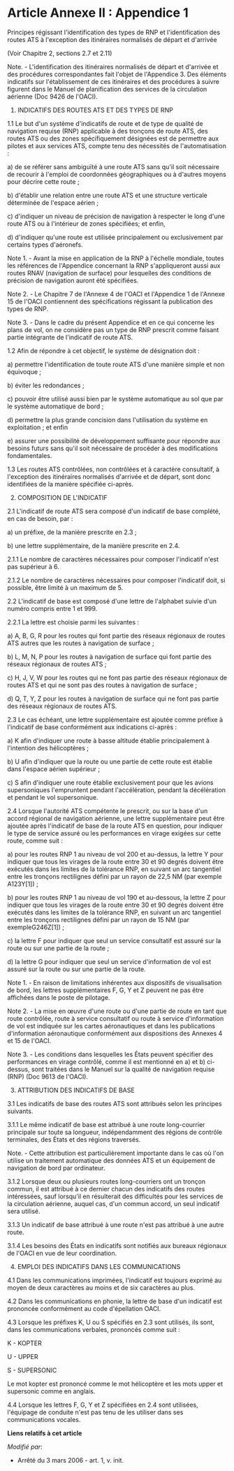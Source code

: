 # Article Annexe II : Appendice 1

Principes régissant l'identification des types de RNP et l'identification des routes ATS à l'exception des itinéraires
normalisés de départ et d'arrivée

(Voir Chapitre 2, sections 2.7 et 2.11) 

Note. - L'identification des itinéraires normalisés de départ et d'arrivée et des procédures correspondantes fait l'objet de
l'Appendice 3. Des éléments indicatifs sur l'établissement de ces itinéraires et des procédures à suivre figurent dans le
Manuel de planification des services de la circulation aérienne (Doc 9426 de l'OACI). 

1. INDICATIFS DES ROUTES ATS ET DES TYPES DE RNP 

1.1 Le but d'un système d'indicatifs de route et de type de qualité de navigation requise (RNP) applicable à des tronçons de
route ATS, des routes ATS ou des zones spécifiquement désignées est de permettre aux pilotes et aux services ATS, compte tenu
des nécessités de l'automatisation : 

a) de se référer sans ambiguïté à une route ATS sans qu'il soit nécessaire de recourir à l'emploi de coordonnées
géographiques ou à d'autres moyens pour décrire cette route ;

b) d'établir une relation entre une route ATS et une structure verticale déterminée de l'espace aérien ;

c) d'indiquer un niveau de précision de navigation à respecter le long d'une route ATS ou à l'intérieur de zones spécifiées;
et enfin,

d) d'indiquer qu'une route est utilisée principalement ou exclusivement par certains types d'aéronefs. 

Note 1. - Avant la mise en application de la RNP à l'échelle mondiale, toutes les références de l'Appendice concernant la RNP
s'appliqueront aussi aux routes RNAV (navigation de surface) pour lesquelles des conditions de précision de navigation auront
été spécifiées. 

Note 2. - Le Chapitre 7 de l'Annexe 4 de l'OACI et l'Appendice 1 de l'Annexe 15 de l'OACI contiennent des spécifications
régissant la publication des types de RNP.

Note 3. - Dans le cadre du présent Appendice et en ce qui concerne les plans de vol, on ne considère pas un type de RNP
prescrit comme faisant partie intégrante de l'indicatif de route ATS.

1.2 Afin de répondre à cet objectif, le système de désignation doit :

a) permettre l'identification de toute route ATS d'une manière simple et non équivoque ;

b) éviter les redondances ;

c) pouvoir être utilisé aussi bien par le système automatique au sol que par le système automatique de bord ;

d) permettre la plus grande concision dans l'utilisation du système en exploitation ; et enfin

e) assurer une possibilité de développement suffisante pour répondre aux besoins futurs sans qu'il soit nécessaire de
procéder à des modifications fondamentales. 

1.3 Les routes ATS contrôlées, non contrôlées et à caractère consultatif, à l'exception des itinéraires normalisés d'arrivée
et de départ, sont donc identifiées de la manière spécifiée ci-après. 

2. COMPOSITION DE L'INDICATIF 

2.1 L'indicatif de route ATS sera composé d'un indicatif de base complété, en cas de besoin, par : 

a) un préfixe, de la manière prescrite en 2.3 ;

b) une lettre supplémentaire, de la manière prescrite en 2.4. 

2.1.1 Le nombre de caractères nécessaires pour composer l'indicatif n'est pas supérieur à 6. 

2.1.2 Le nombre de caractères nécessaires pour composer l'indicatif doit, si possible, être limité à un maximum de 5. 

2.2 L'indicatif de base est composé d'une lettre de l'alphabet suivie d'un numéro compris entre 1 et 999. 

2.2.1 La lettre est choisie parmi les suivantes : 

a) A, B, G, R pour les routes qui font partie des réseaux régionaux de routes ATS autres que les routes à navigation de
surface ;

b) L, M, N, P pour les routes à navigation de surface qui font partie des réseaux régionaux de routes ATS ;

c) H, J, V, W  pour les routes qui ne font pas partie des réseaux régionaux de routes ATS et qui ne sont pas des routes à
navigation de surface ;

d) Q, T, Y, Z pour les routes à navigation de surface qui ne font pas partie des réseaux régionaux de routes ATS. 

2.3 Le cas échéant, une lettre supplémentaire est ajoutée comme préfixe à l'indicatif de base conformément aux indications
ci-après : 

a) K afin d'indiquer une route à basse altitude établie principalement à l'intention des hélicoptères ; 

b) U afin d'indiquer que la route ou une partie de cette route est établie dans l'espace aérien supérieur ;

c) S afin d'indiquer une route établie exclusivement pour que les avions supersoniques l'empruntent pendant l'accélération,
pendant la décélération et pendant le vol supersonique. 

2.4 Lorsque l'autorité ATS compétente le prescrit, ou sur la base d'un accord régional de navigation aérienne, une lettre
supplémentaire peut être ajoutée après l'indicatif de base de la route ATS en question, pour indiquer le type de service
assuré ou les performances en virage exigées sur cette route, comme suit : 

a) pour les routes RNP 1 au niveau de vol 200 et au-dessus, la lettre Y pour indiquer que tous les virages de la route entre
30 et 90 degrés doivent être exécutés dans les limites de la tolérance RNP, en suivant un arc tangentiel entre les tronçons
rectilignes défini par un rayon de 22,5 NM (par exemple A123Y[1]) ;

b) pour les routes RNP 1 au niveau de vol 190 et au-dessous, la lettre Z pour indiquer que tous les virages de la route entre
30 et 90 degrés doivent être exécutés dans les limites de la tolérance RNP, en suivant un arc tangentiel entre les tronçons
rectilignes défini par un rayon de 15 NM (par exempleG246Z[1]) ;

c) la lettre F pour indiquer que seul un service consultatif est assuré sur la route ou sur une partie de la route ;

d) la lettre G pour indiquer que seul un service d'information de vol est assuré sur la route ou sur une partie de la route. 

Note 1. -  En raison de limitations inhérentes aux dispositifs de visualisation de bord, les lettres supplémentaires F, G, Y
et Z peuvent ne pas être affichées dans le poste de pilotage.

Note 2. - La mise en œuvre d'une route ou d'une partie de route en tant que route contrôlée, route à service consultatif ou
route à service d'information de vol est indiquée sur les cartes aéronautiques et dans les publications d'information
aéronautique conformément aux dispositions des Annexes 4 et 15 de l'OACI. 

Note 3. - Les conditions dans lesquelles les États peuvent spécifier des performances en virage contrôlé, comme il est
mentionné en a) et b) ci-dessus, sont traitées dans le Manuel sur la qualité de navigation requise (RNP) (Doc 9613 de
l'OACI). 

3. ATTRIBUTION DES INDICATIFS DE BASE 

3.1 Les indicatifs de base des routes ATS sont attribués selon les principes suivants. 

3.1.1 Le même indicatif de base est attribué à une route long-courrier principale sur toute sa longueur, indépendamment des
régions de contrôle terminales, des États et des régions traversés. 

Note. - Cette attribution est particulièrement importante dans le cas où l'on utilise un traitement automatique des données
ATS et un équipement de navigation de bord par ordinateur. 

3.1.2 Lorsque deux ou plusieurs routes long-courriers ont un tronçon commun, il est attribué à ce dernier chacun des
indicatifs des routes intéressées, sauf lorsqu'il en résulterait des difficultés pour les services de la circulation
aérienne, auquel cas, d'un commun accord, un seul indicatif sera utilisé. 

3.1.3 Un indicatif de base attribué à une route n'est pas attribué à une autre route. 

3.1.4 Les besoins des États en indicatifs sont notifiés aux bureaux régionaux de l'OACI en vue de leur coordination. 

4. EMPLOI DES INDICATIFS DANS LES COMMUNICATIONS 

4.1 Dans les communications imprimées, l'indicatif est toujours exprimé au moyen de deux caractères au moins et de six
caractères au plus. 

4.2 Dans les communications en phonie, la lettre de base d'un indicatif est prononcée conformément au code d'épellation
OACI. 

4.3 Lorsque les préfixes K, U ou S spécifiés en 2.3 sont utilisés, ils sont, dans les communications verbales, prononcés
comme suit :

K - KOPTER

U - UPPER

S - SUPERSONIC 

Le mot kopter est prononcé comme le mot hélicoptère et les mots upper et supersonic comme en anglais. 

4.4 Lorsque les lettres F, G, Y et Z spécifiées en 2.4 sont utilisées, l'équipage de conduite n'est pas tenu de les utiliser
dans ses communications vocales.

**Liens relatifs à cet article**

_Modifié par_:

  - Arrêté du 3 mars 2006 - art. 1, v. init.
